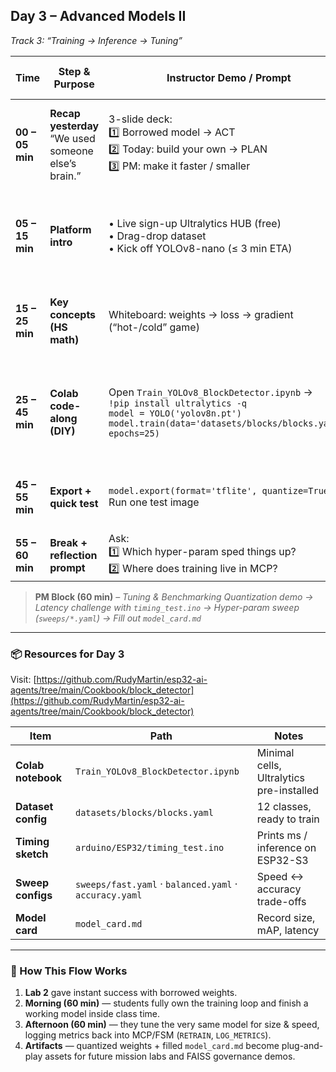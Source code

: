## Day 3 – **Advanced Models II**

*Track 3: “Training → Inference → Tuning”*

| **Time**        | **Step & Purpose**                                     | **Instructor Demo / Prompt**                                                                                                                                               | **Student Action**           | **MCP / FSM Anchor**                                               |
| --------------- | ------------------------------------------------------ | -------------------------------------------------------------------------------------------------------------------------------------------------------------------------- | ---------------------------- | ------------------------------------------------------------------ |
| **00 – 05 min** | **Recap yesterday**<br>“We used someone else’s brain.” | 3-slide deck:<br>1️⃣ Borrowed model → ACT<br>2️⃣ Today: build your own → PLAN<br>3️⃣ PM: make it faster / smaller                                                          | Listen & recall Lab 2 flow   | Borrowed brain = **ACT**; today they author **PLAN**               |
| **05 – 15 min** | **Platform intro**                                     | • Live sign-up Ultralytics HUB (free)<br>• Drag-drop dataset<br>• Kick off YOLOv8-nano (≤ 3 min ETA)                                                                       | Click along on their screens | Upload images = **LOG**; training loop = “meta-PLAN”               |
| **15 – 25 min** | **Key concepts (HS math)**                             | Whiteboard: weights → loss → gradient (“hot-/cold” game)                                                                                                                   | Q\&A                         | Shows why hyper-params matter for tuning                           |
| **25 – 45 min** | **Colab code-along (DIY)**                             | Open `Train_YOLOv8_BlockDetector.ipynb` →<br>`!pip install ultralytics -q`<br>`model = YOLO('yolov8n.pt')`<br>`model.train(data='datasets/blocks/blocks.yaml', epochs=25)` | Run cells, watch loss curve  | Training loop sits outside FSM; finished weights feed **CLASSIFY** |
| **45 – 55 min** | **Export + quick test**                                | `model.export(format='tflite', quantize=True)`<br>Run one test image                                                                                                       | Same steps                   | Int8 TFLite file = portable **PLAN** module                        |
| **55 – 60 min** | **Break + reflection prompt**                          | Ask:<br>1️⃣ Which hyper-param sped things up?<br>2️⃣ Where does training live in MCP?                                                                                      | Jot notes for discussion     | —                                                                  |

> **PM Block (60 min)** – *Tuning & Benchmarking*
> *Quantization demo → Latency challenge with `timing_test.ino` → Hyper-param sweep (`sweeps/*.yaml`) → Fill out `model_card.md`*

---

### 📦 Resources for Day 3

Visit: [https://github.com/RudyMartin/esp32-ai-agents/tree/main/Cookbook/block_detector](https://github.com/RudyMartin/esp32-ai-agents/tree/main/Cookbook/block_detector)

| Item               | Path                                                   | Notes                                    |
| ------------------ | ------------------------------------------------------ | ---------------------------------------- |
| **Colab notebook** | `Train_YOLOv8_BlockDetector.ipynb`                     | Minimal cells, Ultralytics pre-installed |
| **Dataset config** | `datasets/blocks/blocks.yaml`                          | 12 classes, ready to train               |
| **Timing sketch**  | `arduino/ESP32/timing_test.ino`                        | Prints ms / inference on ESP32-S3        |
| **Sweep configs**  | `sweeps/fast.yaml` · `balanced.yaml` · `accuracy.yaml` | Speed ↔ accuracy trade-offs              |
| **Model card**     | `model_card.md`                                        | Record size, mAP, latency                |

---

### 🔑 How This Flow Works

1. **Lab 2** gave instant success with borrowed weights.
2. **Morning (60 min)** — students fully own the training loop and finish a working model inside class time.
3. **Afternoon (60 min)** — they tune the very same model for size & speed, logging metrics back into MCP/FSM (`RETRAIN`, `LOG_METRICS`).
4. **Artifacts** — quantized weights + filled `model_card.md` become plug-and-play assets for future mission labs and FAISS governance demos.
